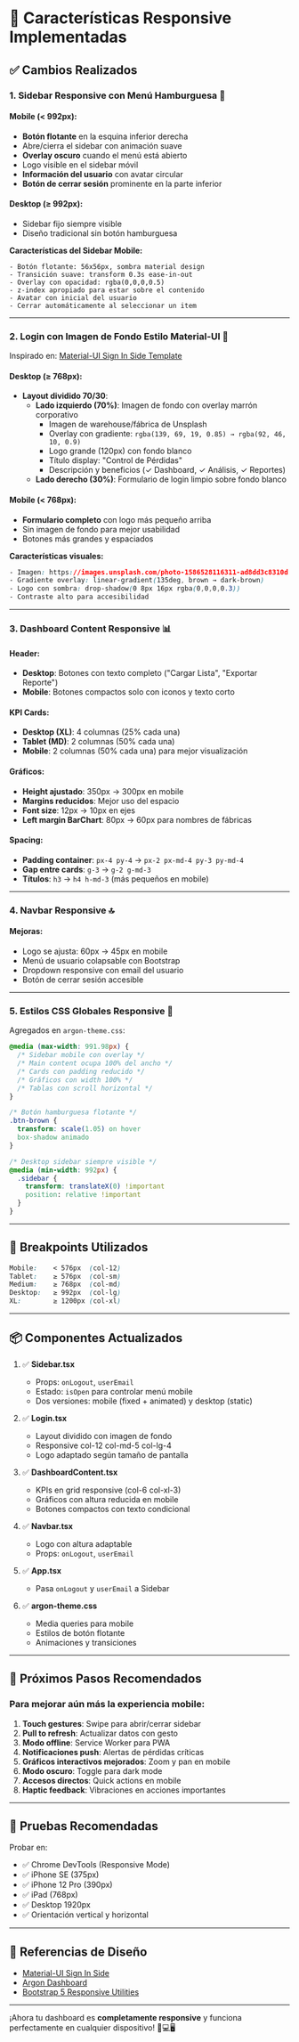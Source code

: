 # 📱 Características Responsive Implementadas

## ✅ Cambios Realizados

### 1. **Sidebar Responsive con Menú Hamburguesa** 🍔

#### Mobile (< 992px):
- **Botón flotante** en la esquina inferior derecha
- Abre/cierra el sidebar con animación suave
- **Overlay oscuro** cuando el menú está abierto
- Logo visible en el sidebar móvil
- **Información del usuario** con avatar circular
- **Botón de cerrar sesión** prominente en la parte inferior

#### Desktop (≥ 992px):
- Sidebar fijo siempre visible
- Diseño tradicional sin botón hamburguesa

**Características del Sidebar Mobile:**
```tsx
- Botón flotante: 56x56px, sombra material design
- Transición suave: transform 0.3s ease-in-out
- Overlay con opacidad: rgba(0,0,0,0.5)
- z-index apropiado para estar sobre el contenido
- Avatar con inicial del usuario
- Cerrar automáticamente al seleccionar un item
```

---

### 2. **Login con Imagen de Fondo Estilo Material-UI** 🎨

Inspirado en: [Material-UI Sign In Side Template](https://github.com/mui/material-ui/tree/v7.3.4/docs/data/material/getting-started/templates/sign-in-side)

#### Desktop (≥ 768px):
- **Layout dividido 70/30**:
  - **Lado izquierdo (70%)**: Imagen de fondo con overlay marrón corporativo
    - Imagen de warehouse/fábrica de Unsplash
    - Overlay con gradiente: `rgba(139, 69, 19, 0.85) → rgba(92, 46, 10, 0.9)`
    - Logo grande (120px) con fondo blanco
    - Título display: "Control de Pérdidas"
    - Descripción y beneficios (✓ Dashboard, ✓ Análisis, ✓ Reportes)
  - **Lado derecho (30%)**: Formulario de login limpio sobre fondo blanco

#### Mobile (< 768px):
- **Formulario completo** con logo más pequeño arriba
- Sin imagen de fondo para mejor usabilidad
- Botones más grandes y espaciados

**Características visuales:**
```css
- Imagen: https://images.unsplash.com/photo-1586528116311-ad8dd3c8310d
- Gradiente overlay: linear-gradient(135deg, brown → dark-brown)
- Logo con sombra: drop-shadow(0 8px 16px rgba(0,0,0,0.3))
- Contraste alto para accesibilidad
```

---

### 3. **Dashboard Content Responsive** 📊

#### Header:
- **Desktop**: Botones con texto completo ("Cargar Lista", "Exportar Reporte")
- **Mobile**: Botones compactos solo con iconos y texto corto

#### KPI Cards:
- **Desktop (XL)**: 4 columnas (25% cada una)
- **Tablet (MD)**: 2 columnas (50% cada una)
- **Mobile**: 2 columnas (50% cada una) para mejor visualización

#### Gráficos:
- **Height ajustado**: 350px → 300px en mobile
- **Margins reducidos**: Mejor uso del espacio
- **Font size**: 12px → 10px en ejes
- **Left margin BarChart**: 80px → 60px para nombres de fábricas

#### Spacing:
- **Padding container**: `px-4 py-4` → `px-2 px-md-4 py-3 py-md-4`
- **Gap entre cards**: `g-3` → `g-2 g-md-3`
- **Títulos**: `h3` → `h4 h-md-3` (más pequeños en mobile)

---

### 4. **Navbar Responsive** 🔝

#### Mejoras:
- Logo se ajusta: 60px → 45px en mobile
- Menú de usuario colapsable con Bootstrap
- Dropdown responsive con email del usuario
- Botón de cerrar sesión accesible

---

### 5. **Estilos CSS Globales Responsive** 🎨

Agregados en `argon-theme.css`:

```css
@media (max-width: 991.98px) {
  /* Sidebar mobile con overlay */
  /* Main content ocupa 100% del ancho */
  /* Cards con padding reducido */
  /* Gráficos con width 100% */
  /* Tablas con scroll horizontal */
}

/* Botón hamburguesa flotante */
.btn-brown {
  transform: scale(1.05) on hover
  box-shadow animado
}

/* Desktop sidebar siempre visible */
@media (min-width: 992px) {
  .sidebar {
    transform: translateX(0) !important
    position: relative !important
  }
}
```

---

## 🎯 Breakpoints Utilizados

```css
Mobile:    < 576px  (col-12)
Tablet:    ≥ 576px  (col-sm)
Medium:    ≥ 768px  (col-md)
Desktop:   ≥ 992px  (col-lg)
XL:        ≥ 1200px (col-xl)
```

---

## 📦 Componentes Actualizados

1. ✅ **Sidebar.tsx**
   - Props: `onLogout`, `userEmail`
   - Estado: `isOpen` para controlar menú mobile
   - Dos versiones: mobile (fixed + animated) y desktop (static)

2. ✅ **Login.tsx**
   - Layout dividido con imagen de fondo
   - Responsive col-12 col-md-5 col-lg-4
   - Logo adaptado según tamaño de pantalla

3. ✅ **DashboardContent.tsx**
   - KPIs en grid responsive (col-6 col-xl-3)
   - Gráficos con altura reducida en mobile
   - Botones compactos con texto condicional

4. ✅ **Navbar.tsx**
   - Logo con altura adaptable
   - Props: `onLogout`, `userEmail`

5. ✅ **App.tsx**
   - Pasa `onLogout` y `userEmail` a Sidebar

6. ✅ **argon-theme.css**
   - Media queries para mobile
   - Estilos de botón flotante
   - Animaciones y transiciones

---

## 🚀 Próximos Pasos Recomendados

### Para mejorar aún más la experiencia mobile:

1. **Touch gestures**: Swipe para abrir/cerrar sidebar
2. **Pull to refresh**: Actualizar datos con gesto
3. **Modo offline**: Service Worker para PWA
4. **Notificaciones push**: Alertas de pérdidas críticas
5. **Gráficos interactivos mejorados**: Zoom y pan en mobile
6. **Modo oscuro**: Toggle para dark mode
7. **Accesos directos**: Quick actions en mobile
8. **Haptic feedback**: Vibraciones en acciones importantes

---

## 📱 Pruebas Recomendadas

Probar en:
- ✅ Chrome DevTools (Responsive Mode)
- ✅ iPhone SE (375px)
- ✅ iPhone 12 Pro (390px)
- ✅ iPad (768px)
- ✅ Desktop 1920px
- ✅ Orientación vertical y horizontal

---

## 🎨 Referencias de Diseño

- [Material-UI Sign In Side](https://github.com/mui/material-ui/tree/v7.3.4/docs/data/material/getting-started/templates/sign-in-side)
- [Argon Dashboard](https://github.com/creativetimofficial/argon-dashboard)
- [Bootstrap 5 Responsive Utilities](https://getbootstrap.com/docs/5.3/utilities/display/)

---

¡Ahora tu dashboard es **completamente responsive** y funciona perfectamente en cualquier dispositivo! 📱💻🖥️
